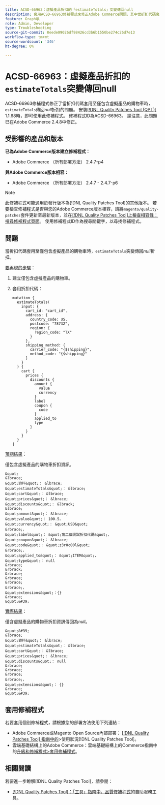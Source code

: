 ```yaml
---
title: ACSD-66963：虛擬產品折扣的「estimateTotals」突變傳回null
description: 套用ACSD-66963修補程式來修正Adobe Commerce問題，其中當折扣代碼套用至僅包含虛擬產品的購物車時，「estimateTotals」會針對折扣傳回*null*。
feature: GraphQL
role: Admin, Developer
type: Troubleshooting
source-git-commit: 0eede09026df98426cd3b6b1550be274c26d7e13
workflow-type: tm+mt
source-wordcount: '346'
ht-degree: 0%

---
```



# ACSD-66963：虛擬產品折扣的`estimateTotals`突變傳回null

ACSD-66963修補程式修正了當折扣代碼套用至僅包含虛擬產品的購物車時，`estimateTotals`傳回&#x200B;*null*&#x200B;折扣的問題。 安裝[[!DNL Quality Patches Tool (QPT)]](/help/tools/quality-patches-tool/quality-patches-tool-to-self-serve-quality-patches.md) 1.1.68時，即可使用此修補程式。 修補程式ID為ACSD-66963。 請注意，此問題已在Adobe Commerce 2.4.8中修正。

## 受影響的產品和版本

**已為Adobe Commerce版本建立修補程式：**

* Adobe Commerce （所有部署方法） 2.4.7-p4

**與Adobe Commerce版本相容：**

* Adobe Commerce （所有部署方法） 2.4.7 - 2.4.7-p6

>[!NOTE]
>
>此修補程式可能適用於發行版本為[!DNL Quality Patches Tool]的其他版本。 若要檢查修補程式是否與您的Adobe Commerce版本相容，請將`magento/quality-patches`套件更新至最新版本，並在[[!DNL Quality Patches Tool]上檢查相容性：搜尋修補程式頁面](https://experienceleague.adobe.com/tools/commerce-quality-patches/index.html)。 使用修補程式ID作為搜尋關鍵字，以尋找修補程式。

## 問題

當折扣代碼套用至僅包含虛擬產品的購物車時，`estimateTotals`突變傳回&#x200B;*null*&#x200B;折扣。

<u>要再現的步驟</u>：

1. 建立僅包含虛擬產品的購物車。
1. 套用折扣代碼：

   ```
   mutation {
     estimateTotals(
       input: {
         cart_id: "cart_id",
         address: {
           country_code: US,
           postcode: "78732",
           region: {
             region_code: "TX"
           }
         },
         shipping_method: {
           carrier_code: "{$shipping}",
           method_code: "{$shipping}"
         }
       }
     ) {
       cart {
         prices {
           discounts {
             amount {
               value
               currency
             }
             label
             coupon {
               code
             }
             applied_to
             type
           }
         }
       }
     }
   }
   ```

<u>預期結果</u>：

僅包含虛擬產品的購物車折扣資訊。

    &quot;
    &lbrace;
    &quot;資料&quot;： &lbrace;
    &quot;estimateTotals&quot;： &lbrace;
    &quot;cart&quot;： &lbrace;
    &quot;prices&quot;： &lbrace;
    &quot;discounts&quot;： &lbrack;
    &lbrace;
    &quot;amount&quot;： &lbrace;
    &quot;value&quot;： 100.5，
    &quot;currency&quot;： &quot;USD&quot;
    &rbrace;，
    &quot;label&quot;： &quot;第二個測試折扣代碼&quot;，
    &quot;coupon&quot;： &lbrace;
    &quot;code&quot;： &quot;z3r0c00l&quot;
    &rbrace;，
    &quot;applied_to&quot;： &quot;ITEM&quot;，
    &quot;type&quot;： null
    &rbrace;
    &rbrack;
    &rbrace;
    &rbrace;
    &rbrace;
    &rbrace;，
    &quot;extensions&quot;：{}
    &rbrace;
    &quot;&#39;

<u>實際結果</u>：

僅含虛擬產品的購物車折扣資訊傳回為&#x200B;*null*。

    &quot;&#39;
    &lbrace;
    &quot;資料&quot;： &lbrace;
    &quot;estimateTotals&quot;： &lbrace;
    &quot;cart&quot;： &lbrace;
    &quot;prices&quot;： &lbrace;
    &quot;discounts&quot;： null
    &rbrace;
    &rbrace;
    &rbrace;
    &rbrace;，
    &quot;extensions&quot;： {}
    &rbrace;
    &quot;&#39;

## 套用修補程式

若要套用個別修補程式，請根據您的部署方法使用下列連結：

* Adobe Commerce或Magento Open Source內部部署： [[!DNL Quality Patches Tool] 指南中的](/help/tools/quality-patches-tool/usage.md)>使用狀況[!DNL Quality Patches Tool]。
* 雲端基礎結構上的Adobe Commerce：雲端基礎結構上的Commerce指南中的[升級和修補程式>套用修補程式](https://experienceleague.adobe.com/docs/commerce-cloud-service/user-guide/develop/upgrade/apply-patches.html)。

## 相關閱讀

若要進一步瞭解[!DNL Quality Patches Tool]，請參閱：

* [[!DNL Quality Patches Tool]：「工具」指南中，品質修補程式](/help/tools/quality-patches-tool/quality-patches-tool-to-self-serve-quality-patches.md)的自助服務工具。
